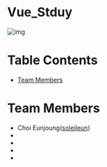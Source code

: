 # Vue_Stduy
![img](https://miro.medium.com/max/2430/0*ACa_IGNNWePVBRu8)

# Table Contents
* [Team Members](#team-members)

# <a name="team-members"></a>Team Members
* Choi Eunjoung([soleileun](https://github.com/soleileun))
*
*
*
*
